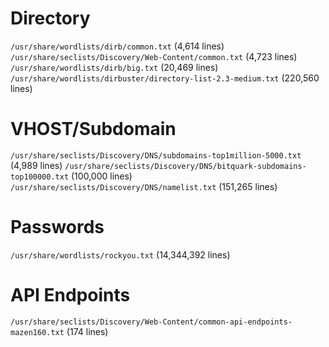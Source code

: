 # Directory

`/usr/share/wordlists/dirb/common.txt` (4,614 lines)
`/usr/share/seclists/Discovery/Web-Content/common.txt` (4,723 lines)
`/usr/share/wordlists/dirb/big.txt` (20,469 lines)
`/usr/share/wordlists/dirbuster/directory-list-2.3-medium.txt` (220,560 lines)

# VHOST/Subdomain

`/usr/share/seclists/Discovery/DNS/subdomains-top1million-5000.txt` (4,989 lines)
`/usr/share/seclists/Discovery/DNS/bitquark-subdomains-top100000.txt` (100,000 lines)
`/usr/share/seclists/Discovery/DNS/namelist.txt` (151,265 lines)

# Passwords

`/usr/share/wordlists/rockyou.txt` (14,344,392 lines)

# API Endpoints

`/usr/share/seclists/Discovery/Web-Content/common-api-endpoints-mazen160.txt` (174 lines)
